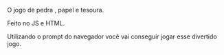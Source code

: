O jogo de pedra , papel e tesoura.

Feito no JS e HTML.

Utilizando o prompt do navegador você vai conseguir jogar esse divertido jogo.